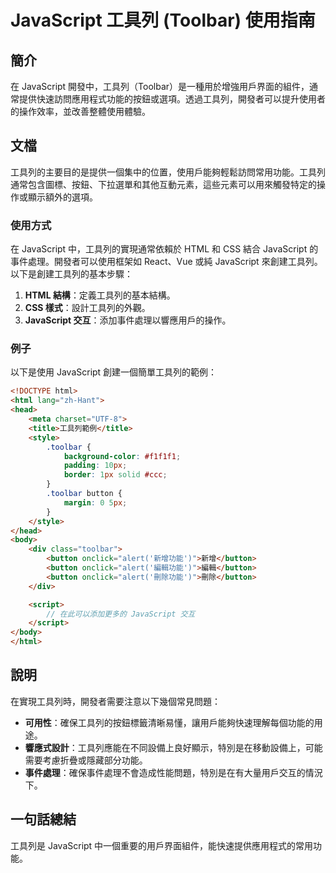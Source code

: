 <!--
Meta Description: # JavaScript 工具列 (Toolbar) 使用指南 ## 簡介 在 JavaScript 開發中，工具列（Toolbar）是一種用於增強用戶界面的組件，通常提供快速訪問應用程式功能的按鈕或選項。透過工具列，開發者可以提升使用者的操作效率，並改善整體使用體驗。 ## 文檔 工具列的主要目的...
Meta Keywords: javascript, button, html, toolbar, onclick
-->

# JavaScript 工具列 (Toolbar) 使用指南

## 簡介
在 JavaScript 開發中，工具列（Toolbar）是一種用於增強用戶界面的組件，通常提供快速訪問應用程式功能的按鈕或選項。透過工具列，開發者可以提升使用者的操作效率，並改善整體使用體驗。

## 文檔
工具列的主要目的是提供一個集中的位置，使用戶能夠輕鬆訪問常用功能。工具列通常包含圖標、按鈕、下拉選單和其他互動元素，這些元素可以用來觸發特定的操作或顯示額外的選項。

### 使用方式
在 JavaScript 中，工具列的實現通常依賴於 HTML 和 CSS 結合 JavaScript 的事件處理。開發者可以使用框架如 React、Vue 或純 JavaScript 來創建工具列。以下是創建工具列的基本步驟：

1. **HTML 結構**：定義工具列的基本結構。
2. **CSS 樣式**：設計工具列的外觀。
3. **JavaScript 交互**：添加事件處理以響應用戶的操作。

### 例子
以下是使用 JavaScript 創建一個簡單工具列的範例：

```html
<!DOCTYPE html>
<html lang="zh-Hant">
<head>
    <meta charset="UTF-8">
    <title>工具列範例</title>
    <style>
        .toolbar {
            background-color: #f1f1f1;
            padding: 10px;
            border: 1px solid #ccc;
        }
        .toolbar button {
            margin: 0 5px;
        }
    </style>
</head>
<body>
    <div class="toolbar">
        <button onclick="alert('新增功能')">新增</button>
        <button onclick="alert('編輯功能')">編輯</button>
        <button onclick="alert('刪除功能')">刪除</button>
    </div>

    <script>
        // 在此可以添加更多的 JavaScript 交互
    </script>
</body>
</html>
```

## 說明
在實現工具列時，開發者需要注意以下幾個常見問題：

- **可用性**：確保工具列的按鈕標籤清晰易懂，讓用戶能夠快速理解每個功能的用途。
- **響應式設計**：工具列應能在不同設備上良好顯示，特別是在移動設備上，可能需要考慮折疊或隱藏部分功能。
- **事件處理**：確保事件處理不會造成性能問題，特別是在有大量用戶交互的情況下。

## 一句話總結
工具列是 JavaScript 中一個重要的用戶界面組件，能快速提供應用程式的常用功能。